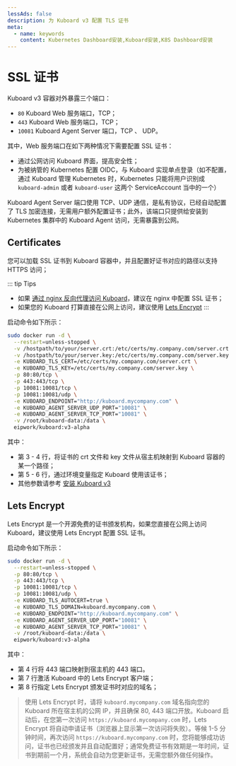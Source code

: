 ```yaml
---
lessAds: false
description: 为 Kuboard v3 配置 TLS 证书
meta:
  - name: keywords
    content: Kubernetes Dashboard安装,Kuboard安装,K8S Dashboard安装
---
```


# SSL 证书

<AdSenseTitle/>

Kuboard v3 容器对外暴露三个端口：
* `80` Kuboard Web 服务端口，TCP；
* `443` Kuboard Web 服务端口，TCP；
* `10081` Kuboard Agent Server 端口，TCP 、 UDP。

其中，Web 服务端口在如下两种情况下需要配置 SSL 证书：
  * 通过公网访问 Kuboard 界面，提高安全性；
  * 为被纳管的 Kubernetes 配置 OIDC，与 Kuboard 实现单点登录（如不配置，通过 Kuboard 管理 Kubernetes 时，Kubernetes 只能将用户识别成 `kuboard-admin` 或者 `kuboard-user` 这两个 ServiceAccount 当中的一个）

Kuboard Agent Server 端口使用 TCP、UDP 通信，是私有协议，已经自动配置了 TLS 加密连接，无需用户额外配置证书；此外，该端口只提供给安装到 Kubernetes 集群中的 Kuboard Agent 访问，无需暴露到公网。

## Certificates

您可以加载 SSL 证书到 Kuboard 容器中，并且配置好证书对应的路径以支持 HTTPS 访问；

::: tip Tips
* 如果 [通过 nginx 反向代理访问 Kuboard](./v3-proxy.html)，建议在 nginx 中配置 SSL 证书；
* 如果您的 Kuboard 打算直接在公网上访问，建议使用 [Lets Encrypt](#lets-encrypt)
:::

启动命令如下所示：

```sh {3-6}
sudo docker run -d \
  --restart=unless-stopped \
  -v /hostpath/to/your/server.crt:/etc/certs/my.company.com/server.crt \
  -v /hostpath/to/your/server.key:/etc/certs/my.company.com/server.key \
  -e KUBOARD_TLS_CERT=/etc/certs/my.company.com/server.crt \
  -e KUBOARD_TLS_KEY=/etc/certs/my.company.com/server.key \
  -p 80:80/tcp \
  -p 443:443/tcp \
  -p 10081:10081/tcp \
  -p 10081:10081/udp \
  -e KUBOARD_ENDPOINT="http://kuboard.mycompany.com" \
  -e KUBOARD_AGENT_SERVER_UDP_PORT="10081" \
  -e KUBOARD_AGENT_SERVER_TCP_PORT="10081" \
  -v /root/kuboard-data:/data \
  eipwork/kuboard:v3-alpha
```

其中：
* 第 3 - 4 行，将证书的 crt 文件和 key 文件从宿主机映射到 Kuboard 容器的某一个路径；
* 第 5 - 6 行，通过环境变量指定 Kuboard 使用该证书；
* 其他参数请参考 [安装 Kuboard v3](./install-built-in.html)


## Lets Encrypt

Lets Encrypt 是一个开源免费的证书颁发机构，如果您直接在公网上访问 Kuboard，建议使用 Lets Encrypt 配置 SSL 证书。

启动命令如下所示：

```sh {4,7,8}
sudo docker run -d \
  --restart=unless-stopped \
  -p 80:80/tcp \
  -p 443:443/tcp \
  -p 10081:10081/tcp \
  -p 10081:10081/udp \
  -e KUBOARD_TLS_AUTOCERT=true \
  -e KUBOARD_TLS_DOMAIN=kuboard.mycompany.com \
  -e KUBOARD_ENDPOINT="http://kuboard.mycompany.com" \
  -e KUBOARD_AGENT_SERVER_UDP_PORT="10081" \
  -e KUBOARD_AGENT_SERVER_TCP_PORT="10081" \
  -v /root/kuboard-data:/data \
  eipwork/kuboard:v3-alpha
```

其中：
* 第 4 行将 443 端口映射到宿主机的 443 端口。
* 第 7 行激活 Kuboard 中的 Lets Encrypt 客户端；
* 第 8 行指定 Lets Encrypt 颁发证书时对应的域名；

> 使用 Lets Encrypt 时，请将 `kuboard.mycompany.com` 域名指向您的 Kuboard 所在宿主机的公网 IP，并且确保 80, 443 端口开放。Kuboard 启动后，在您第一次访问 `https://kuboard.mycompany.com` 时，Lets Encrypt 将自动申请证书（浏览器上显示第一次访问将失败）。等候 1-5 分钟时间，再次访问 `https://kuboard.mycompany.com` 时，您将能够成功访问，证书也已经颁发并且自动配置好；通常免费证书有效期是一年时间，证书到期前一个月，系统会自动为您更新证书，无需您额外做任何操作。
